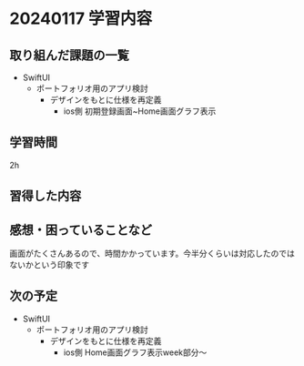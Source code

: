 # 20240117 学習内容

## 取り組んだ課題の一覧

- SwiftUI
  - ポートフォリオ用のアプリ検討
    - デザインをもとに仕様を再定義
      - ios側 初期登録画面~Home画面グラフ表示

## 学習時間

2h

## 習得した内容

## 感想・困っていることなど

画面がたくさんあるので、時間かかっています。今半分くらいは対応したのではないかという印象です

## 次の予定

- SwiftUI
  - ポートフォリオ用のアプリ検討
    - デザインをもとに仕様を再定義
      - ios側 Home画面グラフ表示week部分〜
